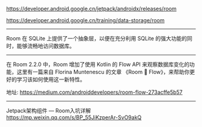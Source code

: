 https://developer.android.google.cn/jetpack/androidx/releases/room

https://developer.android.google.cn/training/data-storage/room

---

Room 在 SQLite 上提供了一个抽象层，以便在充分利用 SQLite 的强大功能的同时，能够流畅地访问数据库。



---



在 Room 2.2.0 中，Room 增加了使用 Kotlin 的 Flow API 来观察数据库变化的功能，这里有一篇来自 Florina Muntenescu 的文章 《Room 🔗 Flow》，来帮助你更好的学习该如何使用这一新特性。

地址: https://medium.com/androiddevelopers/room-flow-273acffe5b57

---

Jetpack架构组件 — Room入坑详解 https://mp.weixin.qq.com/s/BP_55JiKzperAr-SvO9akQ

